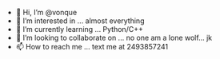 - 👋 Hi, I’m @vonque
- 👀 I’m interested in ... almost everything
- 🌱 I’m currently learning ... Python/C++
- 💞️ I’m looking to collaborate on ... no one am a lone wolf... jk
- 📫 How to reach me ... text me at 2493857241

<!---
vonque/vonque is a ✨ special ✨ repository because its `README.md` (this file) appears on your GitHub profile.
You can click the Preview link to take a look at your changes.
--->
